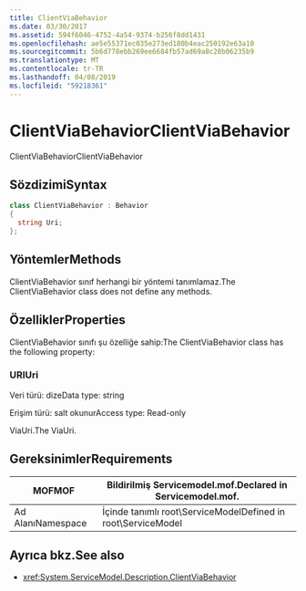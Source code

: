 ```yaml
---
title: ClientViaBehavior
ms.date: 03/30/2017
ms.assetid: 594f6046-4752-4a54-9374-b256f8dd1431
ms.openlocfilehash: ae5e55371ec035e273ed180b4eac250192e63a10
ms.sourcegitcommit: 5b6d778ebb269ee6684fb57ad69a8c28b06235b9
ms.translationtype: MT
ms.contentlocale: tr-TR
ms.lasthandoff: 04/08/2019
ms.locfileid: "59218361"
---
```

# <a name="clientviabehavior"></a><span data-ttu-id="a08bb-102">ClientViaBehavior</span><span class="sxs-lookup"><span data-stu-id="a08bb-102">ClientViaBehavior</span></span>
<span data-ttu-id="a08bb-103">ClientViaBehavior</span><span class="sxs-lookup"><span data-stu-id="a08bb-103">ClientViaBehavior</span></span>  
  
## <a name="syntax"></a><span data-ttu-id="a08bb-104">Sözdizimi</span><span class="sxs-lookup"><span data-stu-id="a08bb-104">Syntax</span></span>  
  
```csharp
class ClientViaBehavior : Behavior  
{  
  string Uri;  
};  
```  
  
## <a name="methods"></a><span data-ttu-id="a08bb-105">Yöntemler</span><span class="sxs-lookup"><span data-stu-id="a08bb-105">Methods</span></span>  
 <span data-ttu-id="a08bb-106">ClientViaBehavior sınıf herhangi bir yöntemi tanımlamaz.</span><span class="sxs-lookup"><span data-stu-id="a08bb-106">The ClientViaBehavior class does not define any methods.</span></span>  
  
## <a name="properties"></a><span data-ttu-id="a08bb-107">Özellikler</span><span class="sxs-lookup"><span data-stu-id="a08bb-107">Properties</span></span>  
 <span data-ttu-id="a08bb-108">ClientViaBehavior sınıfı şu özelliğe sahip:</span><span class="sxs-lookup"><span data-stu-id="a08bb-108">The ClientViaBehavior class has the following property:</span></span>  
  
### <a name="uri"></a><span data-ttu-id="a08bb-109">URI</span><span class="sxs-lookup"><span data-stu-id="a08bb-109">Uri</span></span>  
 <span data-ttu-id="a08bb-110">Veri türü: dize</span><span class="sxs-lookup"><span data-stu-id="a08bb-110">Data type: string</span></span>  
  
 <span data-ttu-id="a08bb-111">Erişim türü: salt okunur</span><span class="sxs-lookup"><span data-stu-id="a08bb-111">Access type: Read-only</span></span>  
  
 <span data-ttu-id="a08bb-112">ViaUri.</span><span class="sxs-lookup"><span data-stu-id="a08bb-112">The ViaUri.</span></span>  
  
## <a name="requirements"></a><span data-ttu-id="a08bb-113">Gereksinimler</span><span class="sxs-lookup"><span data-stu-id="a08bb-113">Requirements</span></span>  
  
|<span data-ttu-id="a08bb-114">MOF</span><span class="sxs-lookup"><span data-stu-id="a08bb-114">MOF</span></span>|<span data-ttu-id="a08bb-115">Bildirilmiş Servicemodel.mof.</span><span class="sxs-lookup"><span data-stu-id="a08bb-115">Declared in Servicemodel.mof.</span></span>|  
|---------|-----------------------------------|  
|<span data-ttu-id="a08bb-116">Ad Alanı</span><span class="sxs-lookup"><span data-stu-id="a08bb-116">Namespace</span></span>|<span data-ttu-id="a08bb-117">İçinde tanımlı root\ServiceModel</span><span class="sxs-lookup"><span data-stu-id="a08bb-117">Defined in root\ServiceModel</span></span>|  
  
## <a name="see-also"></a><span data-ttu-id="a08bb-118">Ayrıca bkz.</span><span class="sxs-lookup"><span data-stu-id="a08bb-118">See also</span></span>

- <xref:System.ServiceModel.Description.ClientViaBehavior>
